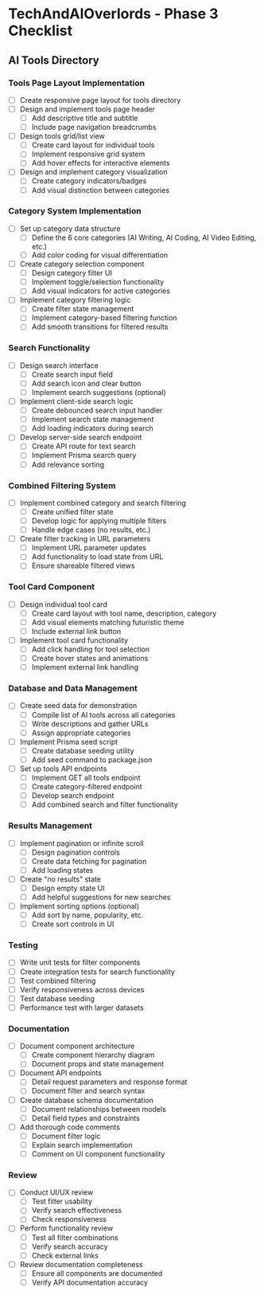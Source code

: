 # TechAndAIOverlords - Phase 3 Checklist

## AI Tools Directory

### Tools Page Layout Implementation
- [ ] Create responsive page layout for tools directory
- [ ] Design and implement tools page header
  - [ ] Add descriptive title and subtitle
  - [ ] Include page navigation breadcrumbs
- [ ] Design tools grid/list view
  - [ ] Create card layout for individual tools
  - [ ] Implement responsive grid system
  - [ ] Add hover effects for interactive elements
- [ ] Design and implement category visualization
  - [ ] Create category indicators/badges
  - [ ] Add visual distinction between categories

### Category System Implementation
- [ ] Set up category data structure
  - [ ] Define the 6 core categories (AI Writing, AI Coding, AI Video Editing, etc.)
  - [ ] Add color coding for visual differentiation
- [ ] Create category selection component
  - [ ] Design category filter UI
  - [ ] Implement toggle/selection functionality
  - [ ] Add visual indicators for active categories
- [ ] Implement category filtering logic
  - [ ] Create filter state management
  - [ ] Implement category-based filtering function
  - [ ] Add smooth transitions for filtered results

### Search Functionality
- [ ] Design search interface
  - [ ] Create search input field
  - [ ] Add search icon and clear button
  - [ ] Implement search suggestions (optional)
- [ ] Implement client-side search logic
  - [ ] Create debounced search input handler
  - [ ] Implement search state management
  - [ ] Add loading indicators during search
- [ ] Develop server-side search endpoint
  - [ ] Create API route for text search
  - [ ] Implement Prisma search query
  - [ ] Add relevance sorting

### Combined Filtering System
- [ ] Implement combined category and search filtering
  - [ ] Create unified filter state
  - [ ] Develop logic for applying multiple filters
  - [ ] Handle edge cases (no results, etc.)
- [ ] Create filter tracking in URL parameters
  - [ ] Implement URL parameter updates
  - [ ] Add functionality to load state from URL
  - [ ] Ensure shareable filtered views

### Tool Card Component
- [ ] Design individual tool card
  - [ ] Create card layout with tool name, description, category
  - [ ] Add visual elements matching futuristic theme
  - [ ] Include external link button
- [ ] Implement tool card functionality
  - [ ] Add click handling for tool selection
  - [ ] Create hover states and animations
  - [ ] Implement external link handling

### Database and Data Management
- [ ] Create seed data for demonstration
  - [ ] Compile list of AI tools across all categories
  - [ ] Write descriptions and gather URLs
  - [ ] Assign appropriate categories
- [ ] Implement Prisma seed script
  - [ ] Create database seeding utility
  - [ ] Add seed command to package.json
- [ ] Set up tools API endpoints
  - [ ] Implement GET all tools endpoint
  - [ ] Create category-filtered endpoint
  - [ ] Develop search endpoint
  - [ ] Add combined search and filter functionality

### Results Management
- [ ] Implement pagination or infinite scroll
  - [ ] Design pagination controls
  - [ ] Create data fetching for pagination
  - [ ] Add loading states
- [ ] Create "no results" state
  - [ ] Design empty state UI
  - [ ] Add helpful suggestions for new searches
- [ ] Implement sorting options (optional)
  - [ ] Add sort by name, popularity, etc.
  - [ ] Create sort controls in UI

### Testing
- [ ] Write unit tests for filter components
- [ ] Create integration tests for search functionality
- [ ] Test combined filtering
- [ ] Verify responsiveness across devices
- [ ] Test database seeding
- [ ] Performance test with larger datasets

### Documentation
- [ ] Document component architecture
  - [ ] Create component hierarchy diagram
  - [ ] Document props and state management
- [ ] Document API endpoints
  - [ ] Detail request parameters and response format
  - [ ] Document filter and search syntax
- [ ] Create database schema documentation
  - [ ] Document relationships between models
  - [ ] Detail field types and constraints
- [ ] Add thorough code comments
  - [ ] Document filter logic
  - [ ] Explain search implementation
  - [ ] Comment on UI component functionality

### Review
- [ ] Conduct UI/UX review
  - [ ] Test filter usability
  - [ ] Verify search effectiveness
  - [ ] Check responsiveness
- [ ] Perform functionality review
  - [ ] Test all filter combinations
  - [ ] Verify search accuracy
  - [ ] Check external links
- [ ] Review documentation completeness
  - [ ] Ensure all components are documented
  - [ ] Verify API documentation accuracy